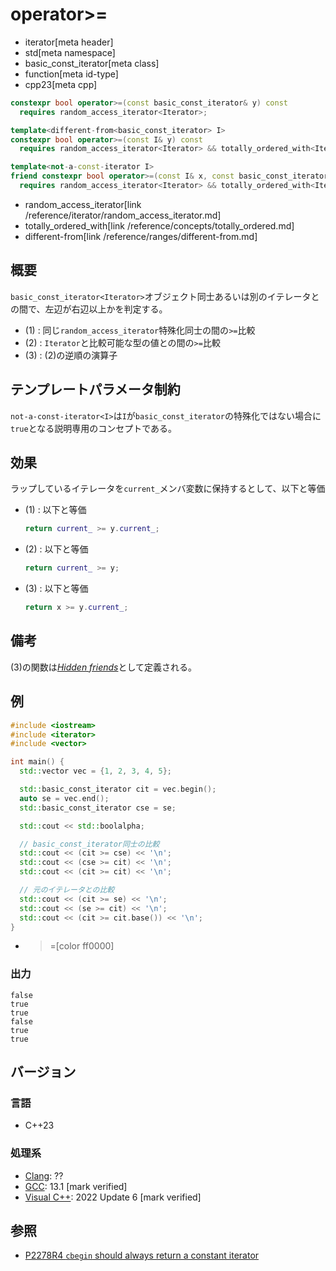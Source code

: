 # operator>=
* iterator[meta header]
* std[meta namespace]
* basic_const_iterator[meta class]
* function[meta id-type]
* cpp23[meta cpp]

```cpp
constexpr bool operator>=(const basic_const_iterator& y) const
  requires random_access_iterator<Iterator>;                                        // (1)

template<different-from<basic_const_iterator> I>
constexpr bool operator>=(const I& y) const
  requires random_access_iterator<Iterator> && totally_ordered_with<Iterator, I>;   // (2)

template<not-a-const-iterator I>
friend constexpr bool operator>=(const I& x, const basic_const_iterator& y)
  requires random_access_iterator<Iterator> && totally_ordered_with<Iterator, I>;   // (3) 非メンバ関数
```
* random_access_iterator[link /reference/iterator/random_access_iterator.md]
* totally_ordered_with[link /reference/concepts/totally_ordered.md]
* different-from[link /reference/ranges/different-from.md]

## 概要

`basic_const_iterator<Iterator>`オブジェクト同士あるいは別のイテレータとの間で、左辺が右辺以上かを判定する。

- (1) : 同じ`random_access_iterator`特殊化同士の間の`>=`比較
- (2) : `Iterator`と比較可能な型の値との間の`>=`比較
- (3) : (2)の逆順の演算子

## テンプレートパラメータ制約

`not-a-const-iterator<I>`は`I`が`basic_const_iterator`の特殊化ではない場合に`true`となる説明専用のコンセプトである。

## 効果

ラップしているイテレータを`current_`メンバ変数に保持するとして、以下と等価

- (1) : 以下と等価  
    ```cpp
    return current_ >= y.current_;
    ```

- (2) : 以下と等価  
    ```cpp
    return current_ >= y;
    ```

- (3) : 以下と等価  
    ```cpp
    return x >= y.current_;
    ```

## 備考

(3)の関数は[*Hidden friends*](/article/lib/hidden_friends.md)として定義される。

## 例
```cpp example
#include <iostream>
#include <iterator>
#include <vector>

int main() {
  std::vector vec = {1, 2, 3, 4, 5};

  std::basic_const_iterator cit = vec.begin();
  auto se = vec.end();
  std::basic_const_iterator cse = se;

  std::cout << std::boolalpha;

  // basic_const_iterator同士の比較
  std::cout << (cit >= cse) << '\n';
  std::cout << (cse >= cit) << '\n';
  std::cout << (cit >= cit) << '\n';

  // 元のイテレータとの比較
  std::cout << (cit >= se) << '\n';
  std::cout << (se >= cit) << '\n';
  std::cout << (cit >= cit.base()) << '\n';
}
```
* >=[color ff0000]

### 出力
```
false
true
true
false
true
true
```

## バージョン
### 言語
- C++23

### 処理系
- [Clang](/implementation.md#clang): ??
- [GCC](/implementation.md#gcc): 13.1 [mark verified]
- [Visual C++](/implementation.md#visual_cpp): 2022 Update 6 [mark verified]

## 参照

- [P2278R4 `cbegin` should always return a constant iterator](https://www.open-std.org/jtc1/sc22/wg21/docs/papers/2022/p2278r4.html)
